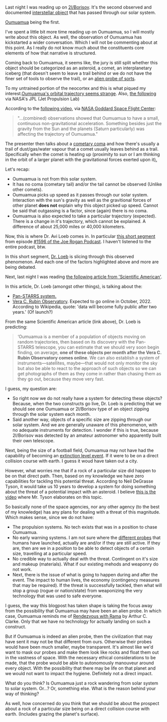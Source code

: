 Last night I was reading up on [2I/Borisov](https://en.wikipedia.org/wiki/2I/Borisov). It's the second observed and documented [interstellar object](https://en.wikipedia.org/wiki/Interstellar_object) that has passed through our solar system.

[Oumuamua](https://en.wikipedia.org/wiki/%CA%BBOumuamua) being the first. 

I've spent a little bit more time reading up on Oumuamua, so I will mostly write about this object. As well, the observation of Oumuamua has kickstarted a wider conversation. Which I will not be commenting about at this point. As I really do not know much about the constituents core elements of how that narrative is structured.

Coming back to Oumuamua, it seems like, the jury is still split whether this object should be categorized as an asteroid, a comet, an interplanetary iceberg (that doesn't seem to leave a trail behind or we do not have the finer set of tools to observe the trail), or an [alien probe of sorts](https://en.wikipedia.org/wiki/Avi_Loeb#%CA%BBOumuamua).

To my untrained portion of the neocortex and this is what piqued my interest.[Oumuamua's orbital trajectory seems strange](https://en.wikipedia.org/wiki/%CA%BBOumuamua#/media/File:Comet_20171025-16_gif.gif). Also, [the following](https://youtu.be/H62WsztrGi0) via NASA's JPL (Jet Propulsion Lab)


According to the [following video](https://youtu.be/PYxhxUik5PY?t=53), via [NASA Goddard Space Flight Center](https://www.nasa.gov/content/goddard-missions-present):
>"...(combined) observations showed that Oumuamua to have a small, continuous non-gravitational acceleration. Something besides just the gravity from the Sun and the planets (Saturn particularly) was affecting the trajectory of Oumuamua."

The presenter then talks about a [cometary coma](https://en.wikipedia.org/wiki/Coma_(cometary)) and how there's usually a trail of dust/gas/water vapour that a comet usually leaves behind as a trail. Specifically when the comet is heating up (proximity to sun or I am thinking in the orbit of a larger planet with the gravitational forces exerted upon it[).](https://getproofed.com/writing-tips/punctuate-brackets/#:~:text=Always%20place%20periods%20outside%20closing,the%20end%20of%20a%20clause.)

Let's recap:
* Oumuamua is not from this solar system. 
* It has no coma (cometary tail) and/or the tail cannot be observed (Unlike other comets).
* Oumuamua picks up speed as it passes through our solar system. Interaction with the sun's gravity as well as the gravitional forces of other planet **does not** explain why this object picked up speed. Cannot be said that outgassing is a factor, since (again) there is no coma. 
* Oumuamua is also expected to take a particular trajectory (expected). There is a change in it's trajectory, which cannot be explained. A difference of about 25,000 miles or 40,000 kilometers.

Now, this is where Dr. Avi Loeb comes in. In particular [this short segment](https://youtu.be/G5gJBZ-3OlY) from episode [#1596 of the Joe Rogan Podcast](https://open.spotify.com/episode/0y7Vfzeua0TyLSAq3CUktH?si=tL50RjRATGqoBkxY42MmFQ&nd=1). I haven't listened to the entire podcast, btw.

In this short segment, [Dr. Loeb](https://www.cfa.harvard.edu/~loeb/) is slicing through this observed phenomenon. And each one of the factors highlighted above and more are being debated. 

Next, last night I was reading [the following article from 'Scientific American'](https://www.scientificamerican.com/article/astronomer-avi-loeb-says-aliens-have-visited-and-hes-not-kidding1/).

In this article, Dr. Loeb (amongst other things), is talking about the:
* [Pan-STARRS system.](https://en.wikipedia.org/wiki/Pan-STARRS)
* [Vera C. Rubin Observatory](https://en.wikipedia.org/wiki/Vera_C._Rubin_Observatory). Expected to go online in October, 2022. According to Wikipedia, quote: 'data will become fully public after two years.' (Of launch?)

From the same Scientific American article (link above), Dr. Loeb is predicting:
> ‘Oumuamua is a member of a population of objects moving on random trajectories, then based on its discovery with the Pan-STARRS telescope, you can estimate that we should very soon begin finding, on average, **one of these objects per month after the Vera C. Rubin Observatory comes online**. We can also establish a system of instruments—satellites, maybe—that would not only monitor the sky but also be able to react to the approach of such objects so we can get photographs of them as they come in rather than chasing them as they go out, because they move very fast.

I guess, my question are:
* So right now we do not really have a system for detecting these objects? Because, when the two constructs go live, Dr. Loeb is predicting that we should see one Oumuamua or 2I/Borisov type of an object zipping through the solar system each month.
* Said another way, objects of a specific size are zipping through our solar system. And we are generally unaware of this phenomenon, with no adequate instruments for detection. I wonder if this is true, because 2I/Borisov was detected by an amateur astronomer who apparently built their own telescope.

Next, being the size of a football field, Oumuamua may not have had the capability of becoming an [extinction level event](https://en.wikipedia.org/wiki/Global_catastrophic_risk#Asteroid_impact). If it were to be on a direct collision course with earth. I guess it woud have taken out a city.

However, what worries me that if a rock of a particular size did happen to be on that direct path. Then, based on my knowledge we have zero capabilities for tackling this potential threat. According to Neil DeGrasse Tyson, it would take us 10 years to develop a system for doing something about the threat of a potential impact with an asteroid. I believe [this is the video](https://youtu.be/HGjYmCn2MfY) where Mr. Tyson elaborates on this topic. 

So basically none of the space agencies, nor any other agency (to the best of my knowledge) has any plans for dealing with a threat of this magnitude. Which makes sense, since we do not have:
* The propulsion systems. No tech exists that was in a position to chase Oumuamua. 
* No early warning systems. I am not sure where the [different probes](https://en.wikipedia.org/wiki/List_of_active_Solar_System_probes) that humans have launched, actually are and/or if they are still active. If they are, then are we in a position to be able to detect objects of a certain size, travelling at a particular speed.
* No credible way to actually deal with the threat. Contingent on it's size and makeup (materials). What if our existing mehods and weaponry do not work. 
* Next, there is the issue of what is going to happen during and after the event. The impact to human lives, the economy (contingency measures that may be required). If the threat is successfully tackled, then what will stop a group (rogue or nation/state) from weaponizing the very technology that was used to safe everyone. 

I guess, the way this blogpost has taken shape is taking the focus away from the possibility that Oumuamua may have been an alien probe. In which case, Oumuamua reminds me of [Rendezvous with Rama](https://en.wikipedia.org/wiki/Rendezvous_with_Rama) by Arthur C. Clarke. Only that we have no technology for actually landing on such a construct. 

But if Oumuamua is indeed an alien probe, then the civilization that may have sent it may not be that different from ours. Otherwise their probes would have been much smaller, maybe transparent. It's almost like we'd want to mask our probes and make them look like rocks and float them out in the vastness of space. With the necessary ethical considerations to be made, that the probe would be able to autonomously manouveur around every object. With the possibility that there may be life on that planet and we would not want to impact the hygiene. Definitely not a direct impact. 

What do you think? Is Oumuamua just a rock wandering from solar system to solar system. Or...? Or, something else. What is the reason behind your way of thinking?

As well, how concerned do you think that we should be about the prospect about a rock of a particular size being on a direct collision course with earth. (Includes grazing the planet's surface).
